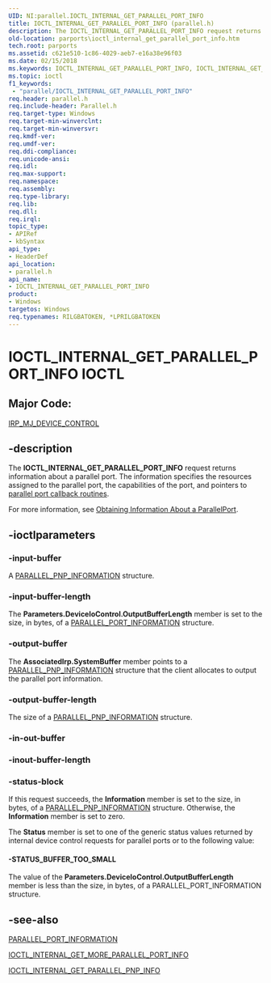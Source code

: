 ```yaml
---
UID: NI:parallel.IOCTL_INTERNAL_GET_PARALLEL_PORT_INFO
title: IOCTL_INTERNAL_GET_PARALLEL_PORT_INFO (parallel.h)
description: The IOCTL_INTERNAL_GET_PARALLEL_PORT_INFO request returns information about a parallel port.
old-location: parports\ioctl_internal_get_parallel_port_info.htm
tech.root: parports
ms.assetid: c621e510-1c86-4029-aeb7-e16a38e96f03
ms.date: 02/15/2018
ms.keywords: IOCTL_INTERNAL_GET_PARALLEL_PORT_INFO, IOCTL_INTERNAL_GET_PARALLEL_PORT_INFO control code [Parallel Ports], cisspd_c38efa0a-2f2b-481d-82e2-911a152430fd.xml, parallel/IOCTL_INTERNAL_GET_PARALLEL_PORT_INFO, parports.ioctl_internal_get_parallel_port_info
ms.topic: ioctl
f1_keywords:
 - "parallel/IOCTL_INTERNAL_GET_PARALLEL_PORT_INFO"
req.header: parallel.h
req.include-header: Parallel.h
req.target-type: Windows
req.target-min-winverclnt:
req.target-min-winversvr:
req.kmdf-ver:
req.umdf-ver:
req.ddi-compliance:
req.unicode-ansi:
req.idl:
req.max-support:
req.namespace:
req.assembly:
req.type-library:
req.lib:
req.dll:
req.irql:
topic_type:
- APIRef
- kbSyntax
api_type:
- HeaderDef
api_location:
- parallel.h
api_name:
- IOCTL_INTERNAL_GET_PARALLEL_PORT_INFO
product:
- Windows
targetos: Windows
req.typenames: RILGBATOKEN, *LPRILGBATOKEN
---
```


# IOCTL_INTERNAL_GET_PARALLEL_PORT_INFO IOCTL


##  Major Code:


[IRP_MJ_DEVICE_CONTROL](https://docs.microsoft.com/windows-hardware/drivers/kernel/irp-mj-device-control)

## -description


The <b>IOCTL_INTERNAL_GET_PARALLEL_PORT_INFO</b> request returns information about a parallel port. The information specifies the resources assigned to the parallel port, the capabilities of the port, and pointers to <a href="https://docs.microsoft.com/windows-hardware/drivers/ddi/content/index">parallel port callback routines</a>.

For more information, see <a href="https://docs.microsoft.com/previous-versions/ff544223(v=vs.85)">Obtaining Information About a ParallelPort</a>.


## -ioctlparameters




### -input-buffer

A <a href="..\parallel\ns-parallel-_parallel_pnp_information.md">PARALLEL_PNP_INFORMATION</a> structure.


### -input-buffer-length

The <b>Parameters.DeviceIoControl.OutputBufferLength</b> member is set to the size, in bytes, of a <a href="..\parallel\ns-parallel-_parallel_port_information.md">PARALLEL_PORT_INFORMATION</a> structure.


### -output-buffer

The <b>AssociatedIrp.SystemBuffer</b> member points to a <a href="..\parallel\ns-parallel-_parallel_pnp_information.md">PARALLEL_PNP_INFORMATION</a> structure that the client allocates to output the parallel port information.


### -output-buffer-length

The size of a <a href="..\parallel\ns-parallel-_parallel_pnp_information.md">PARALLEL_PNP_INFORMATION</a> structure.


### -in-out-buffer








### -inout-buffer-length








### -status-block

If this request succeeds, the <b>Information</b> member is set to the size, in bytes, of a <a href="..\parallel\ns-parallel-_parallel_pnp_information.md">PARALLEL_PNP_INFORMATION</a> structure. Otherwise, the <b>Information</b> member is set to zero.

The <b>Status</b> member is set to one of the generic status values returned by internal device control requests for parallel ports or to the following value:




#### -STATUS_BUFFER_TOO_SMALL

The value of the <b>Parameters.DeviceIoControl.OutputBufferLength</b> member is less than the size, in bytes, of a PARALLEL_PORT_INFORMATION structure.


## -see-also

<a href="..\parallel\ns-parallel-_parallel_port_information.md">PARALLEL_PORT_INFORMATION</a>



<a href="..\parallel\ni-parallel-ioctl_internal_get_more_parallel_port_info.md">IOCTL_INTERNAL_GET_MORE_PARALLEL_PORT_INFO</a>



<a href="..\parallel\ni-parallel-ioctl_internal_get_parallel_pnp_info.md">IOCTL_INTERNAL_GET_PARALLEL_PNP_INFO</a>



 

 


